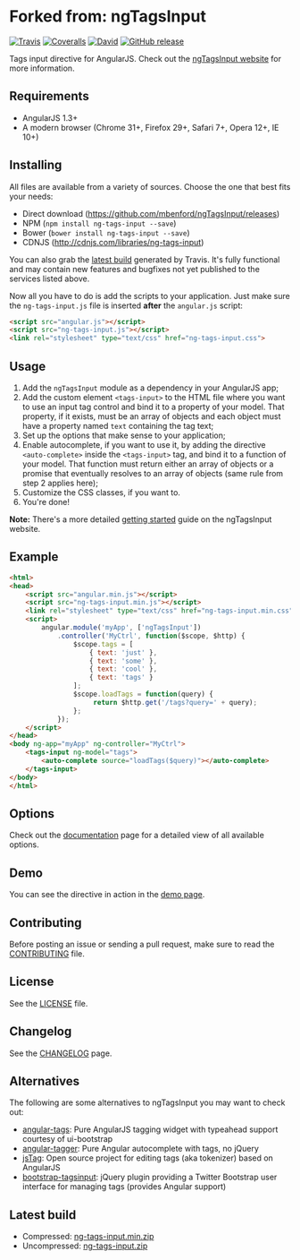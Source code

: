 # Forked from: ngTagsInput 

[![Travis](https://img.shields.io/travis/mbenford/ngTagsInput.svg?style=flat)](https://travis-ci.org/mbenford/ngTagsInput)
[![Coveralls](https://img.shields.io/coveralls/mbenford/ngTagsInput.svg?style=flat)](https://coveralls.io/r/mbenford/ngTagsInput?branch=master)
[![David](https://img.shields.io/david/dev/mbenford/ngTagsInput.svg?style=flat)](https://david-dm.org/mbenford/ngTagsInput#info=devDependencies)
[![GitHub release](https://img.shields.io/github/release/mbenford/ngTagsInput.svg)](https://github.com/mbenford/ngTagsInput/releases)

Tags input directive for AngularJS. Check out the [ngTagsInput website](http://mbenford.github.io/ngTagsInput) for more information.

## Requirements

 - AngularJS 1.3+
 - A modern browser (Chrome 31+, Firefox 29+, Safari 7+, Opera 12+, IE 10+)

## Installing

All files are available from a variety of sources. Choose the one that best fits your needs:

- Direct download (https://github.com/mbenford/ngTagsInput/releases)
- NPM (`npm install ng-tags-input --save`)
- Bower (`bower install ng-tags-input --save`)
- CDNJS (http://cdnjs.com/libraries/ng-tags-input)

You can also grab the [latest build](#latest-build) generated by Travis. It's fully functional and may contain new features and bugfixes not yet published to the services listed above.

Now all you have to do is add the scripts to your application. Just make sure the `ng-tags-input.js` file is inserted **after** the `angular.js` script:

```html
<script src="angular.js"></script>
<script src="ng-tags-input.js"></script>
<link rel="stylesheet" type="text/css" href="ng-tags-input.css">
```

## Usage

 1. Add the `ngTagsInput` module as a dependency in your AngularJS app;
 2. Add the custom element `<tags-input>` to the HTML file where you want to use an input tag control and bind it to a property of your model. That property, if it exists, must be an array of objects and each object must have a property named `text` containing the tag text;
 3. Set up the options that make sense to your application;
 4. Enable autocomplete, if you want to use it, by adding the directive `<auto-complete>` inside the `<tags-input>` tag, and bind it to a function of your model. That function must return either an array of objects or a promise that eventually resolves to an array of objects (same rule from step 2 applies here);
 5. Customize the CSS classes, if you want to.
 6. You're done!

**Note:** There's a more detailed [getting started](http://mbenford.github.io/ngTagsInput/gettingstarted) guide on the ngTagsInput website.

## Example

```html
<html>
<head>
    <script src="angular.min.js"></script>
    <script src="ng-tags-input.min.js"></script>
    <link rel="stylesheet" type="text/css" href="ng-tags-input.min.css">
    <script>
        angular.module('myApp', ['ngTagsInput'])
            .controller('MyCtrl', function($scope, $http) {
                $scope.tags = [
                    { text: 'just' },
                    { text: 'some' },
                    { text: 'cool' },
                    { text: 'tags' }
                ];
                $scope.loadTags = function(query) {
                     return $http.get('/tags?query=' + query);
                };
            });
    </script>
</head>
<body ng-app="myApp" ng-controller="MyCtrl">
    <tags-input ng-model="tags">
        <auto-complete source="loadTags($query)"></auto-complete>
    </tags-input>
</body>
</html>
```

## Options

Check out the [documentation](http://mbenford.github.io/ngTagsInput/documentation/api) page for a detailed view of all available options.

## Demo

You can see the directive in action in the [demo page](http://mbenford.github.io/ngTagsInput/demos).

## Contributing

Before posting an issue or sending a pull request, make sure to read the [CONTRIBUTING](https://github.com/mbenford/ngTagsInput/blob/master/CONTRIBUTING.md) file.

## License

See the [LICENSE](https://github.com/mbenford/ngTagsInput/blob/master/LICENSE) file.

## Changelog

See the [CHANGELOG](https://github.com/mbenford/ngTagsInput/blob/master/CHANGELOG.md) page.

## Alternatives

The following are some alternatives to ngTagsInput you may want to check out:

- [angular-tags](http://decipherinc.github.io/angular-tags): Pure AngularJS tagging widget with typeahead support courtesy of ui-bootstrap
- [angular-tagger](https://github.com/monterail/angular-tagger): Pure Angular autocomplete with tags, no jQuery
- [jsTag](https://github.com/eranhirs/jstag): Open source project for editing tags (aka tokenizer) based on AngularJS
- [bootstrap-tagsinput](http://timschlechter.github.io/bootstrap-tagsinput/examples): jQuery plugin providing a Twitter Bootstrap user interface for managing tags (provides Angular support)

## Latest build

- Compressed: [ng-tags-input.min.zip](https://s3.amazonaws.com/ng-tags-input/ng-tags-input.min.zip)
- Uncompressed: [ng-tags-input.zip](https://s3.amazonaws.com/ng-tags-input/ng-tags-input.zip)
